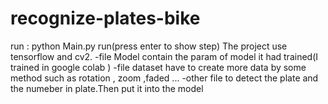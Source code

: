 # recognize-plates-bike
run : python Main.py run(press enter to show step)
The project use tensorflow and cv2.
-file Model contain the param of model it had trained(I trained in google colab )
-file dataset have to create more data by some  method such as rotation , zoom ,faded ...
-other file to detect the plate and the numeber in plate.Then put it into the model 
